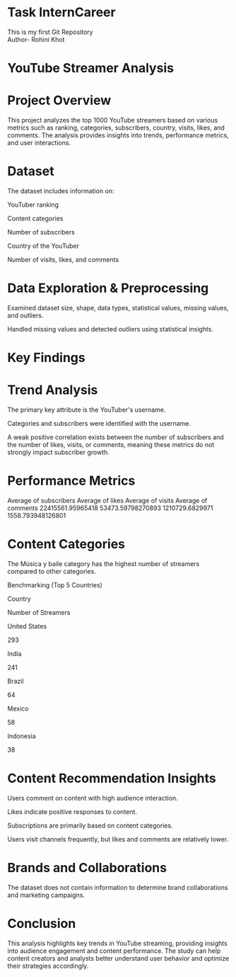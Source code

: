 # Task InternCareer
This is my first Git Repository
<br>
Author- Rohini Khot
# YouTube Streamer Analysis

# Project Overview

This project analyzes the top 1000 YouTube streamers based on various metrics such as ranking, categories, subscribers, country, visits, likes, and comments. The analysis provides insights into trends, performance metrics, and user interactions.

# Dataset

The dataset includes information on:

YouTuber ranking

Content categories

Number of subscribers

Country of the YouTuber

Number of visits, likes, and comments

# Data Exploration & Preprocessing

Examined dataset size, shape, data types, statistical values, missing values, and outliers.

Handled missing values and detected outliers using statistical insights.

# Key Findings

# Trend Analysis

The primary key attribute is the YouTuber's username.

Categories and subscribers were identified with the username.

A weak positive correlation exists between the number of subscribers and the number of likes, visits, or comments, meaning these metrics do not strongly impact subscriber growth.

# Performance Metrics

Average of subscribers	Average of likes	Average of visits	Average of comments
22415561.95965418	53473.59798270893	1210729.6829971	1558.793948126801

# Content Categories

The Música y baile category has the highest number of streamers compared to other categories.

Benchmarking (Top 5 Countries)

Country

Number of Streamers

United States

293

India

241

Brazil

64

Mexico

58

Indonesia

38

# Content Recommendation Insights

Users comment on content with high audience interaction.

Likes indicate positive responses to content.

Subscriptions are primarily based on content categories.

Users visit channels frequently, but likes and comments are relatively lower.

# Brands and Collaborations

The dataset does not contain information to determine brand collaborations and marketing campaigns.

# Conclusion

This analysis highlights key trends in YouTube streaming, providing insights into audience engagement and content performance. The study can help content creators and analysts better understand user behavior and optimize their strategies accordingly.
